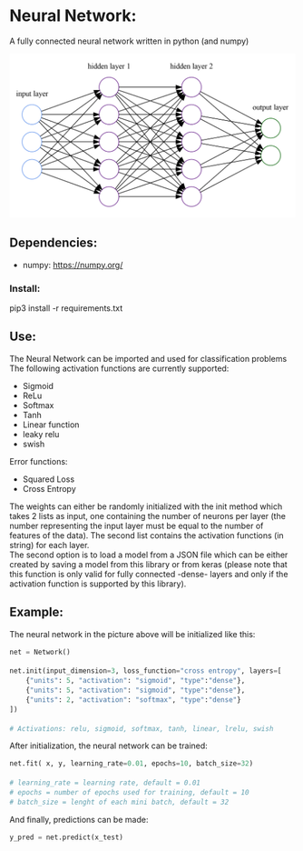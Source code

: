 # Neural Network:

A fully connected neural network written in python (and numpy)


![](img/nn.png)

## Dependencies:
- numpy: https://numpy.org/


### Install:
pip3 install -r requirements.txt


## Use:
The Neural Network can be imported and used for classification problems   
The following activation functions are currently supported:
* Sigmoid
* ReLu
* Softmax
* Tanh
* Linear function
* leaky relu
* swish

Error functions:  
* Squared Loss
* Cross Entropy

The weights can either be randomly initialized  with the init method which takes 2 lists as input, one containing the number of neurons per layer (the number representing the input layer must be equal to the number of features of the data). The second list contains the activation functions (in string) for each layer.  
The second option is to load a model from a JSON file which can be either created by saving a model from this library or from keras (please note that this function is only valid for fully connected -dense- layers and only if the activation function is supported by this library).  


## Example:
The neural network in the picture above will be initialized like this:  
```python
net = Network()

net.init(input_dimension=3, loss_function="cross entropy", layers=[
    {"units": 5, "activation": "sigmoid", "type":"dense"},
    {"units": 5, "activation": "sigmoid", "type":"dense"},
    {"units": 2, "activation": "softmax", "type":"dense"}
])

# Activations: relu, sigmoid, softmax, tanh, linear, lrelu, swish
```

After initialization, the neural network can be trained:  
```python
net.fit( x, y, learning_rate=0.01, epochs=10, batch_size=32)

# learning_rate = learning rate, default = 0.01
# epochs = number of epochs used for training, default = 10
# batch_size = lenght of each mini batch, default = 32
```

And finally, predictions can be made:
```python
y_pred = net.predict(x_test)
```
